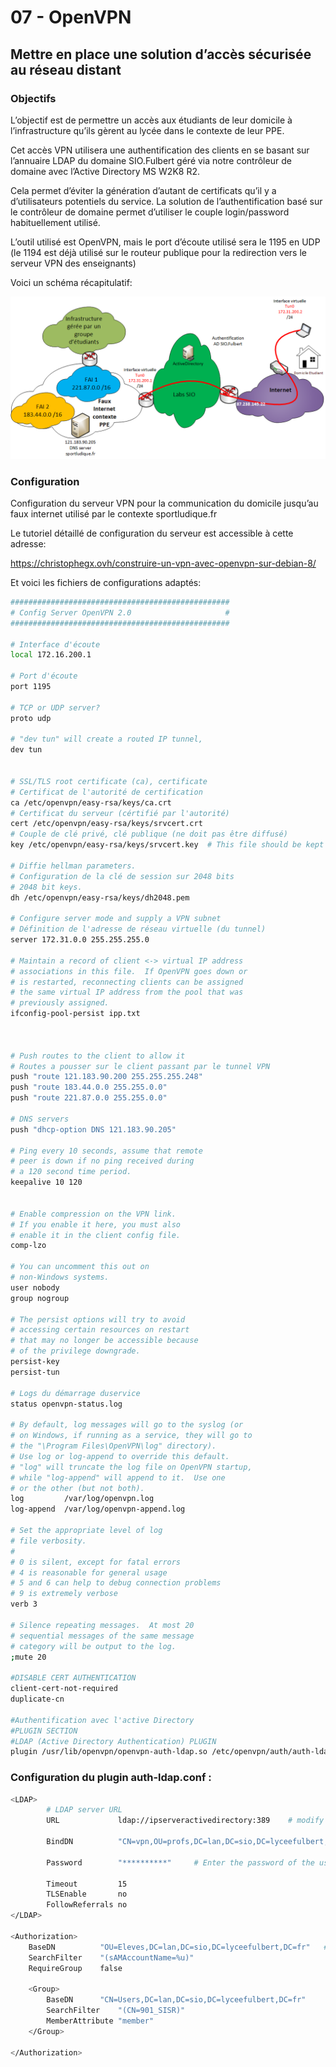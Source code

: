 # 07 - OpenVPN

## Mettre en place une solution d’accès sécurisée au réseau distant

### Objectifs

L’objectif est de permettre un accès aux étudiants de leur domicile à l’infrastructure qu’ils gèrent au lycée dans le contexte de leur PPE.

Cet accès VPN utilisera une authentification des clients en se basant sur l’annuaire LDAP du domaine SIO.Fulbert géré via notre contrôleur de domaine avec l’Active Directory MS W2K8 R2.

Cela permet d’éviter la génération d’autant de certificats qu’il y a d’utilisateurs potentiels du service. La solution de l’authentification basé sur le contrôleur de domaine permet d’utiliser le couple login/password habituellement utilisé.

L’outil utilisé est OpenVPN, mais le port d’écoute utilisé sera le 1195 en UDP (le 1194 est déjà utilisé sur le routeur publique pour la redirection vers le serveur VPN des enseignants)

Voici un schéma récapitulatif:

![](../medias/cours/openvpn/vpn.png)

### Configuration

Configuration du serveur VPN pour la communication du domicile jusqu’au faux internet utilisé par le contexte sportludique.fr

Le tutoriel détaillé de configuration du serveur est accessible à cette adresse:

https://christophegx.ovh/construire-un-vpn-avec-openvpn-sur-debian-8/

Et voici les fichiers de configurations adaptés:

```bash
#################################################
# Config Server OpenVPN 2.0                     #
#################################################

# Interface d'écoute
local 172.16.200.1

# Port d'écoute
port 1195

# TCP or UDP server?
proto udp

# "dev tun" will create a routed IP tunnel,
dev tun


# SSL/TLS root certificate (ca), certificate
# Certificat de l'autorité de certification
ca /etc/openvpn/easy-rsa/keys/ca.crt
# Certificat du serveur (cértifié par l'autorité)
cert /etc/openvpn/easy-rsa/keys/srvcert.crt
# Couple de clé privé, clé publique (ne doit pas être diffusé)
key /etc/openvpn/easy-rsa/keys/srvcert.key  # This file should be kept secret

# Diffie hellman parameters.
# Configuration de la clé de session sur 2048 bits
# 2048 bit keys. 
dh /etc/openvpn/easy-rsa/keys/dh2048.pem

# Configure server mode and supply a VPN subnet
# Définition de l'adresse de réseau virtuelle (du tunnel)
server 172.31.0.0 255.255.255.0

# Maintain a record of client <-> virtual IP address
# associations in this file.  If OpenVPN goes down or
# is restarted, reconnecting clients can be assigned
# the same virtual IP address from the pool that was
# previously assigned.
ifconfig-pool-persist ipp.txt



# Push routes to the client to allow it
# Routes a pousser sur le client passant par le tunnel VPN
push "route 121.183.90.200 255.255.255.248"
push "route 183.44.0.0 255.255.0.0"
push "route 221.87.0.0 255.255.0.0"

# DNS servers
push "dhcp-option DNS 121.183.90.205"

# Ping every 10 seconds, assume that remote
# peer is down if no ping received during
# a 120 second time period.
keepalive 10 120


# Enable compression on the VPN link.
# If you enable it here, you must also
# enable it in the client config file.
comp-lzo

# You can uncomment this out on
# non-Windows systems.
user nobody
group nogroup

# The persist options will try to avoid
# accessing certain resources on restart
# that may no longer be accessible because
# of the privilege downgrade.
persist-key
persist-tun

# Logs du démarrage duservice
status openvpn-status.log

# By default, log messages will go to the syslog (or
# on Windows, if running as a service, they will go to
# the "\Program Files\OpenVPN\log" directory).
# Use log or log-append to override this default.
# "log" will truncate the log file on OpenVPN startup,
# while "log-append" will append to it.  Use one
# or the other (but not both).
log         /var/log/openvpn.log
log-append  /var/log/openvpn-append.log

# Set the appropriate level of log
# file verbosity.
#
# 0 is silent, except for fatal errors
# 4 is reasonable for general usage
# 5 and 6 can help to debug connection problems
# 9 is extremely verbose
verb 3

# Silence repeating messages.  At most 20
# sequential messages of the same message
# category will be output to the log.
;mute 20

#DISABLE CERT AUTHENTICATION
client-cert-not-required
duplicate-cn

#Authentification avec l'active Directory
#PLUGIN SECTION
#LDAP (Active Directory Authentication) PLUGIN
plugin /usr/lib/openvpn/openvpn-auth-ldap.so /etc/openvpn/auth/auth-ldap.conf
```

### Configuration du plugin auth-ldap.conf  :

```bash
<LDAP>
        # LDAP server URL
        URL             ldap://ipserveractivedirectory:389    # modify this lin! Replace X's with your Domain Controller's local IP address

        BindDN          "CN=vpn,OU=profs,DC=lan,DC=sio,DC=lyceefulbert,DC=fr"    #modify this line to!

        Password        "**********"     # Enter the password of the user account that OpenVPN will use to talk to your domain controller

        Timeout         15
        TLSEnable       no
        FollowReferrals no
</LDAP>

<Authorization>
    BaseDN          "OU=Eleves,DC=lan,DC=sio,DC=lyceefulbert,DC=fr"   # MODIFY THIS LINE!
    SearchFilter    "(sAMAccountName=%u)"
    RequireGroup    false

	<Group>
		BaseDN		"CN=Users,DC=lan,DC=sio,DC=lyceefulbert,DC=fr"
		SearchFilter	"(CN=901_SISR)"
		MemberAttribute	"member"
	</Group>

</Authorization>
```
